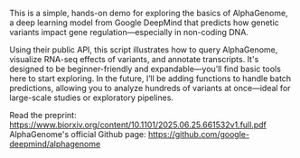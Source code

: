 This is a simple, hands-on demo for exploring the basics of AlphaGenome, a deep learning model from Google DeepMind that predicts how genetic variants impact gene regulation—especially in non-coding DNA.

Using their public API, this script illustrates how to query AlphaGenome, visualize RNA-seq effects of variants, and annotate transcripts. It's designed to be beginner-friendly and expandable—you’ll find basic tools here to start exploring. In the future, I’ll be adding functions to handle batch predictions, allowing you to analyze hundreds of variants at once—ideal for large-scale studies or exploratory pipelines.

Read the preprint: https://www.biorxiv.org/content/10.1101/2025.06.25.661532v1.full.pdf
AlphaGenome's official Github page: https://github.com/google-deepmind/alphagenome
